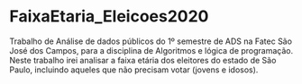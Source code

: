 # FaixaEtaria_Eleicoes2020
Trabalho de Análise de dados públicos do 1º semestre de ADS na Fatec São José dos Campos, para a disciplina de Algoritmos e lógica de programação.
Neste trabalho irei analisar a faixa etária dos eleitores do estado de São Paulo, incluindo aqueles que não precisam votar (jovens e idosos).
